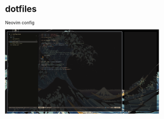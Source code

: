 # dotfiles
Neovim config

<div align="center">
<img src="Look.png" alt="Rice" align="center">
</div>

